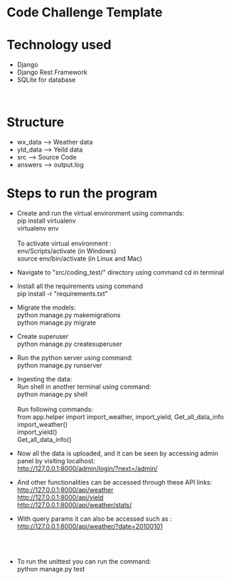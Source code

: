 # Code Challenge Template
# Technology used
- Django
- Django Rest Framework
- SQLite for database

<br>

# Structure
- wx_data --> Weather data
- yld_data --> Yeild data
- src --> Source Code
- answers --> output.log


# Steps to run the program

- Create and run the virtual environment using commands: <br>
  pip install virtualenv <br>
  virtualenv env<br> <br> To activate virtual environment :<br>
  env/Scripts/activate (in Windows) <br>
  source env/bin/activate (in Linux and Mac)

- Navigate to "src/coding_test/" directory using command cd in terminal
- Install all the requirements using command <br> 
  pip install -r "requirements.txt"
- Migrate the models: <br>
  python manage.py makemigrations <br>
  python manage.py migrate
- Create superuser <br>
  python manage.py createsuperuser <br>
- Run the python server using command: <br>
  python manage.py runserver <br>
- Ingesting the data:<br>
  Run shell in another terminal using command: <br>python manage.py shell <br> <br>
  Run following commands:<br>
  from app.helper import import_weather, import_yield, Get_all_data_info<br>
  import_weather()<br>
  import_yield()<br>
  Get_all_data_info()

- Now all the data is uploaded, and it can be seen by accessing admin panel by visiting localhost: <br>
  http://127.0.0.1:8000/admin/login/?next=/admin/

- And other functionalities can be accessed through these API links: <br>
http://127.0.0.1:8000/api/weather<br>
http://127.0.0.1:8000/api/yield <br>
http://127.0.0.1:8000/api/weather/stats/

- With query params it can also be accessed such as : <br>
  http://127.0.0.1:8000/api/weather/?date=20100101

<br><br>
- To run the unittest you can run the command: <br>
  python manage.py test
